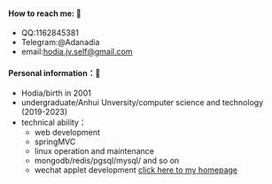 <!--
**Adanadia/adanadia** is a ✨ _special_ ✨ repository because its `README.md` (this file) appears on your GitHub profile.

Here are some ideas to get you started:

- 🔭 I’m currently working on ...
- 🌱 I’m currently learning ...
- 👯 I’m looking to collaborate on ...
- 🤔 I’m looking for help with ...
- 💬 Ask me about ...
- 📫 How to reach me: ...
- 😄 Pronouns: ...
- ⚡ Fun fact: ...
-->
#### How to reach me: 💬
- QQ:1162845381
- Telegram:@Adanadia
- email:[hodia.jv.self@gmail.com](mailto:hodia.jv.self@gmail.com)
#### Personal information：🔭
- Hodia/birth in 2001
- undergraduate/Anhui Unversity/computer science and technology (2019-2023)
- technical ability：
  - web development
  - springMVC
  - linux operation and maintenance
  - mongodb/redis/pgsql/mysql/ and so on
  - wechat applet development
[click here to my homepage](adanadia.github.io) 
